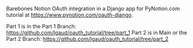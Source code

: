 Barebones Notion OAuth integration in a Django app for PyNotion.com tutorial at https://www.pynotion.com/oauth-django.

Part 1 is in the Part 1 Branch: https://github.com/lgaud/oauth_tutorial/tree/part_1
Part 2 is in Main or the Part 2 Branch: https://github.com/lgaud/oauth_tutorial/tree/part_2